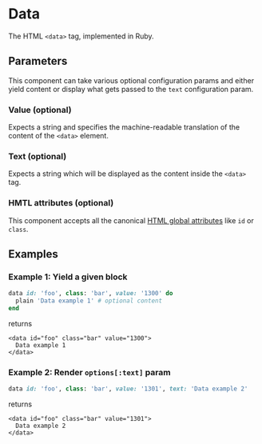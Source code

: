 # Data

The HTML `<data>` tag, implemented in Ruby.

## Parameters

This component can take various optional configuration params and either yield content or display what gets passed to the `text` configuration param.

### Value \(optional\)

Expects a string and specifies the machine-readable translation of the content of the `<data>` element.

### Text \(optional\)

Expects a string which will be displayed as the content inside the `<data>` tag.

### HMTL attributes \(optional\)

This component accepts all the canonical [HTML global attributes](https://www.w3schools.com/tags/ref_standardattributes.asp) like `id` or `class`.

## Examples

### Example 1: Yield a given block

```ruby
data id: 'foo', class: 'bar', value: '1300' do
  plain 'Data example 1' # optional content
end
```

returns

```markup
<data id="foo" class="bar" value="1300">
  Data example 1
</data>
```

### Example 2: Render `options[:text]` param

```ruby
data id: 'foo', class: 'bar', value: '1301', text: 'Data example 2'
```

returns

```markup
<data id="foo" class="bar" value="1301">
  Data example 2
</data>
```

